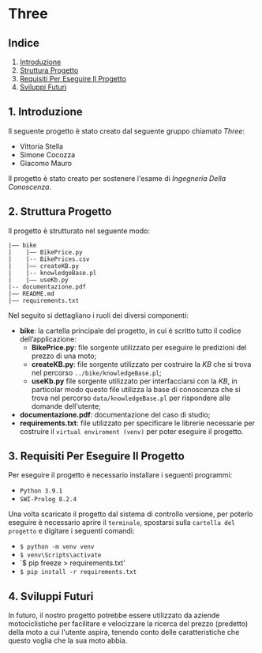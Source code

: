 # Three

## Indice

1. [Introduzione](#1-introduzione)
2. [Struttura Progetto](#2-struttura-progetto)
3. [Requisiti Per Eseguire Il Progetto](#3-requisiti-per-eseguire-il-progetto)
4. [Sviluppi Futuri](#4-sviluppi-futuri)

## 1. Introduzione

Il seguente progetto è stato creato dal seguente gruppo chiamato *Three*:

- Vittoria Stella
- Simone Cocozza
- Giacomo Mauro


Il progetto è stato creato per sostenere l'esame di *Ingegneria Della Conoscenza*.

## 2. Struttura Progetto

Il progetto è strutturato nel seguente modo:

```
|–– bike 
|    |–– BikePrice.py
|    |-- BikePrices.csv
|    |–– createKB.py
|    |-- knowledgeBase.pl
|    |–– useKb.py
|-- documentazione.pdf
|–– README.md
|–– requirements.txt
```

Nel seguito si dettagliano i ruoli dei diversi componenti:

- **bike**: la cartella principale del progetto, in cui è scritto tutto il codice dell’applicazione:
  - **BikePrice.py**: file sorgente utilizzato per eseguire le predizioni del prezzo di una moto;
  - **createKB.py**: file sorgente utilizzato per costruire la *KB* che si trova nel percorso `../bike/knowledgeBase.pl`;
  - **useKb.py** file sorgente utilizzato per interfacciarsi con la *KB*, in particolar modo questo file utilizza la base di conoscenza che si trova nel percorso `data/knowledgeBase.pl` per rispondere alle domande dell'utente;
- **documentazione.pdf**: documentazione del caso di studio;
- **requirements.txt**: file utilizzato per specificare le librerie necessarie per costruire il `virtual enviroment (venv)` per poter eseguire il progetto.

## 3. Requisiti Per Eseguire Il Progetto

Per eseguire il progetto è necessario installare i seguenti programmi:

- `Python 3.9.1`
- `SWI-Prolog 8.2.4`

Una volta scaricato il progetto dal sistema di controllo versione, per poterlo eseguire è necessario aprire il `terminale`, spostarsi sulla `cartella del progetto` e digitare i seguenti comandi:

- `$ python -m venv venv`
- `$ venv\Scripts\activate`
- `$ pip freeze > requirements.txt'
- `$ pip install -r requirements.txt`

## 4. Sviluppi Futuri

In futuro, il nostro progetto potrebbe essere utilizzato da aziende motociclistiche per facilitare e velocizzare la ricerca del prezzo (predetto) della moto a cui l'utente aspira, tenendo conto delle caratteristiche che questo voglia che la sua moto abbia.
